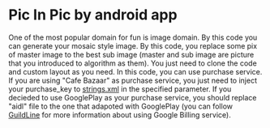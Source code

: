 # Pic In Pic by android app
One of the most popular domain for fun is image domain. By this code you can generate your mosaic style image. By this code, you replace some pix of master image to the best sub image (master and sub image are picture that you introduced to algorithm as them).
You just need to clone the code and custom layout as you need. In this code, you can use purchase service. If you are using "Cafe Bazaar" as purchase service, you just need to inject your purchase_key to [strings.xml](/app/src/main/res/values/strings.xml) in the specified parameter. If you decieded to use GooglePlay as your purchase service, you should replace "aidl" file to the one that adapoted with GooglePlay (you can follow [GuildLine](https://developer.android.com/google/play/billing/integrate) for more information about using Google Billing service). 
